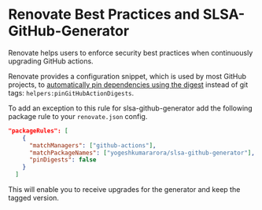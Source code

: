 # Renovate Best Practices and SLSA-GitHub-Generator

Renovate helps users to enforce security best practices when continuously upgrading GitHub actions.

Renovate provides a configuration snippet, which is used by most GitHub projects, to [automatically pin dependencies using the digest](https://docs.renovatebot.com/presets-helpers/#helperspingithubactiondigests) instead of git tags: `helpers:pinGitHubActionDigests`.

To add an exception to this rule for slsa-github-generator add the following package rule to your `renovate.json` config.

```json
"packageRules": [
    {
      "matchManagers": ["github-actions"],
      "matchPackageNames": ["yogeshkumararora/slsa-github-generator"],
      "pinDigests": false
    }
  ]
```

This will enable you to receive upgrades for the generator and keep the tagged version.
